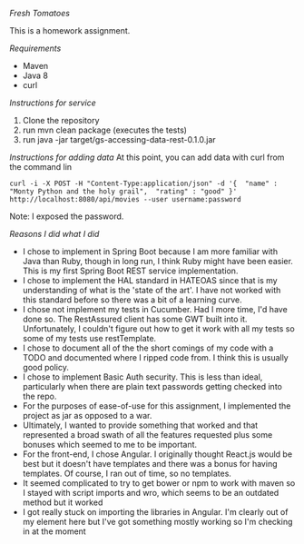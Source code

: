 *Fresh Tomatoes*

This is a homework assignment.  

*Requirements*
* Maven
* Java 8
* curl

*Instructions for service*

1. Clone the repository
2. run mvn clean package (executes the tests)
3. run java -jar target/gs-accessing-data-rest-0.1.0.jar 

*Instructions for adding data*
At this point, you can add data with curl from the command lin

`curl -i -X POST -H "Content-Type:application/json" -d '{  "name" : "Monty Python and the holy grail",  "rating" : "good" }' http://localhost:8080/api/movies --user username:password` 

Note: I exposed the password.

*Reasons I did what I did*
* I chose to implement in Spring Boot because I am more familiar with Java than Ruby, though in  long run, I think Ruby might have been easier. This is my first Spring Boot REST service implementation.
* I chose to implement the HAL standard in HATEOAS since that is my understanding of what is the 'state of the art'.  I have not worked with this standard before so there was a bit of a learning curve.
* I chose not implement my tests in Cucumber.  Had I more time, I'd have done so. The RestAssured client has some GWT built into it.  Unfortunately, I couldn't figure out how to get it work with all my tests so some of my tests use restTemplate.
* I chose to document all of the the short comings of my code with a TODO and documented where I ripped code from.  I think this is usually good policy.
* I chose to implement Basic Auth security.  This is less than ideal, particularly when there are plain text passwords getting checked into the repo.
* For the purposes of ease-of-use for this assignment, I implemented the project as jar as opposed to a war.
* Ultimately, I wanted to provide something that worked and that represented a broad swath of all the features requested plus some bonuses which seemed to me to be important.  
* For the front-end, I chose Angular. I originally thought React.js would be best but it doesn't have templates and there was a bonus for having templates.  Of course, I ran out of time, so no templates. 
* It seemed complicated to try to get bower or npm to work with maven so I stayed with script imports and wro, which seems to be an outdated method but it worked
* I got really stuck on importing the libraries in Angular.  I'm clearly out of my element here but I've got something mostly working so I'm checking in at the moment



